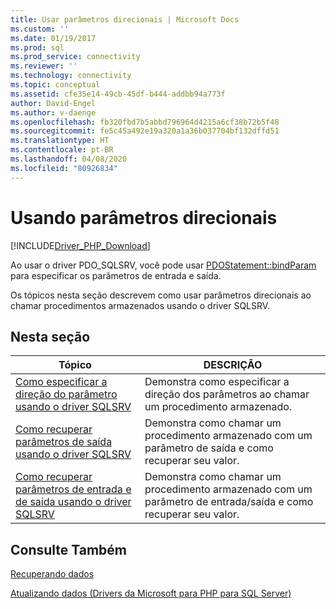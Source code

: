 ```yaml
---
title: Usar parâmetros direcionais | Microsoft Docs
ms.custom: ''
ms.date: 01/19/2017
ms.prod: sql
ms.prod_service: connectivity
ms.reviewer: ''
ms.technology: connectivity
ms.topic: conceptual
ms.assetid: cfe35e14-49cb-45df-b444-addbb94a773f
author: David-Engel
ms.author: v-daenge
ms.openlocfilehash: fb320fbd7b5abbd796964d4215a6cf38b72b5f48
ms.sourcegitcommit: fe5c45a492e19a320a1a36b037704bf132dffd51
ms.translationtype: HT
ms.contentlocale: pt-BR
ms.lasthandoff: 04/08/2020
ms.locfileid: "80926834"
---
```

# <a name="using-directional-parameters"></a>Usando parâmetros direcionais
[!INCLUDE[Driver_PHP_Download](../../includes/driver_php_download.md)]

Ao usar o driver PDO_SQLSRV, você pode usar [PDOStatement::bindParam](../../connect/php/pdostatement-bindparam.md) para especificar os parâmetros de entrada e saída.  
  
Os tópicos nesta seção descrevem como usar parâmetros direcionais ao chamar procedimentos armazenados usando o driver SQLSRV.  
  
## <a name="in-this-section"></a>Nesta seção  
  
|Tópico|DESCRIÇÃO|  
|---------|---------------|  
|[Como especificar a direção do parâmetro usando o driver SQLSRV](../../connect/php/how-to-specify-parameter-direction-using-the-sqlsrv-driver.md)|Demonstra como especificar a direção dos parâmetros ao chamar um procedimento armazenado.|  
|[Como recuperar parâmetros de saída usando o driver SQLSRV](../../connect/php/how-to-retrieve-output-parameters-using-the-sqlsrv-driver.md)|Demonstra como chamar um procedimento armazenado com um parâmetro de saída e como recuperar seu valor.|  
|[Como recuperar parâmetros de entrada e de saída usando o driver SQLSRV](../../connect/php/how-to-retrieve-input-and-output-parameters-using-the-sqlsrv-driver.md)|Demonstra como chamar um procedimento armazenado com um parâmetro de entrada/saída e como recuperar seu valor.|  
  
## <a name="see-also"></a>Consulte Também  
[Recuperando dados](../../connect/php/retrieving-data.md)  

[Atualizando dados &#40;Drivers da Microsoft para PHP para SQL Server&#41;](../../connect/php/updating-data-microsoft-drivers-for-php-for-sql-server.md)  
  
